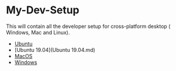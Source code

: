 # My-Dev-Setup
This will contain all the developer setup for cross-platform desktop ( Windows, Mac and Linux).

- [Ubuntu](Ubuntu.md)
- [Ubuntu 19.04](Ubuntu 19.04.md)
- [MacOS](MACOS.md)
- [Windows](WINDOWS.md)
